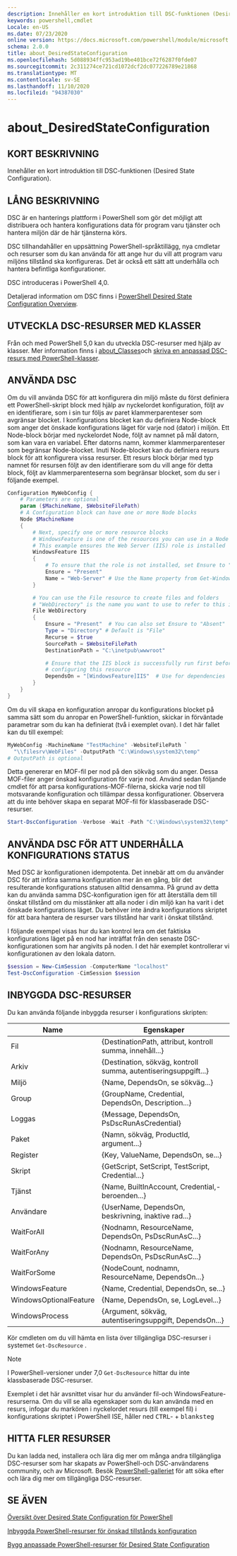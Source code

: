 ```yaml
---
description: Innehåller en kort introduktion till DSC-funktionen (Desired State Configuration).
keywords: powershell,cmdlet
Locale: en-US
ms.date: 07/23/2020
online version: https://docs.microsoft.com/powershell/module/microsoft.powershell.core/about/about_desiredstateconfiguration?view=powershell-5.1&WT.mc_id=ps-gethelp
schema: 2.0.0
title: about_DesiredStateConfiguration
ms.openlocfilehash: 5d088934ffc953ad19be401bce72f6287f0fde07
ms.sourcegitcommit: 2c311274ce721cd1072dcf2dc077226789e21868
ms.translationtype: MT
ms.contentlocale: sv-SE
ms.lasthandoff: 11/10/2020
ms.locfileid: "94387030"
---
```

# <a name="about_desiredstateconfiguration"></a>about_DesiredStateConfiguration

## <a name="short-description"></a>KORT BESKRIVNING

Innehåller en kort introduktion till DSC-funktionen (Desired State Configuration).

## <a name="long-description"></a>LÅNG BESKRIVNING

DSC är en hanterings plattform i PowerShell som gör det möjligt att distribuera och hantera konfigurations data för program varu tjänster och hantera miljön där de här tjänsterna körs.

DSC tillhandahåller en uppsättning PowerShell-språktillägg, nya cmdletar och resurser som du kan använda för att ange hur du vill att program varu miljöns tillstånd ska konfigureras. Det är också ett sätt att underhålla och hantera befintliga konfigurationer.

DSC introduceras i PowerShell 4,0.

Detaljerad information om DSC finns i [PowerShell Desired State Configuration Overview](/powershell/scripting/dsc/overview/overview).

## <a name="developing-dsc-resources-with-classes"></a>UTVECKLA DSC-RESURSER MED KLASSER

Från och med PowerShell 5,0 kan du utveckla DSC-resurser med hjälp av klasser.
Mer information finns i [about_Classes](about_Classes.md)och [skriva en anpassad DSC-resurs med PowerShell-klasser](/powershell/scripting/dsc/resources/authoringresourceclass).

## <a name="using-dsc"></a>ANVÄNDA DSC

Om du vill använda DSC för att konfigurera din miljö måste du först definiera ett PowerShell-skript block med hjälp av nyckelordet konfiguration, följt av en identifierare, som i sin tur följs av paret klammerparenteser som avgränsar blocket. I konfigurations blocket kan du definiera Node-block som anger det önskade konfigurations läget för varje nod (dator) i miljön. Ett Node-block börjar med nyckelordet Node, följt av namnet på mål datorn, som kan vara en variabel. Efter datorns namn, kommer klammerparenteser som begränsar Node-blocket. Inuti Node-blocket kan du definiera resurs block för att konfigurera vissa resurser. Ett resurs block börjar med typ namnet för resursen följt av den identifierare som du vill ange för detta block, följt av klammerparenteserna som begränsar blocket, som du ser i följande exempel.

```powershell
Configuration MyWebConfig {
    # Parameters are optional
    param ($MachineName, $WebsiteFilePath)
    # A Configuration block can have one or more Node blocks
    Node $MachineName
    {
        # Next, specify one or more resource blocks
        # WindowsFeature is one of the resources you can use in a Node block
        # This example ensures the Web Server (IIS) role is installed
        WindowsFeature IIS
        {
            # To ensure that the role is not installed, set Ensure to "Absent"
            Ensure = "Present"
            Name = "Web-Server" # Use the Name property from Get-WindowsFeature
        }

        # You can use the File resource to create files and folders
        # "WebDirectory" is the name you want to use to refer to this instance
        File WebDirectory
        {
            Ensure = "Present"  # You can also set Ensure to "Absent"
            Type = "Directory" # Default is "File"
            Recurse = $true
            SourcePath = $WebsiteFilePath
            DestinationPath = "C:\inetpub\wwwroot"

            # Ensure that the IIS block is successfully run first before
            # configuring this resource
            DependsOn = "[WindowsFeature]IIS"  # Use for dependencies
        }
    }
}
```

Om du vill skapa en konfiguration anropar du konfigurations blocket på samma sätt som du anropar en PowerShell-funktion, skickar in förväntade parametrar som du kan ha definierat (två i exemplet ovan). I det här fallet kan du till exempel:

```powershell
MyWebConfig -MachineName "TestMachine" -WebsiteFilePath `
  "\\filesrv\WebFiles" -OutputPath "C:\Windows\system32\temp"
# OutputPath is optional
```

Detta genererar en MOF-fil per nod på den sökväg som du anger. Dessa MOF-filer anger önskad konfiguration för varje nod. Använd sedan följande cmdlet för att parsa konfigurations-MOF-filerna, skicka varje nod till motsvarande konfiguration och tillämpar dessa konfigurationer. Observera att du inte behöver skapa en separat MOF-fil för klassbaserade DSC-resurser.

```powershell
Start-DscConfiguration -Verbose -Wait -Path "C:\Windows\system32\temp"
```

## <a name="using-dsc-to-maintain-configuration-state"></a>ANVÄNDA DSC FÖR ATT UNDERHÅLLA KONFIGURATIONS STATUS

Med DSC är konfigurationen idempotenta. Det innebär att om du använder DSC för att införa samma konfiguration mer än en gång, blir det resulterande konfigurations statusen alltid densamma. På grund av detta kan du använda samma DSC-konfiguration igen för att återställa dem till önskat tillstånd om du misstänker att alla noder i din miljö kan ha varit i det önskade konfigurations läget. Du behöver inte ändra konfigurations skriptet för att bara hantera de resurser vars tillstånd har varit i önskat tillstånd.

I följande exempel visas hur du kan kontrol lera om det faktiska konfigurations läget på en nod har inträffat från den senaste DSC-konfigurationen som har angivits på noden. I det här exemplet kontrollerar vi konfigurationen av den lokala datorn.

```powershell
$session = New-CimSession -ComputerName "localhost"
Test-DscConfiguration -CimSession $session
```

## <a name="built-in-dsc-resources"></a>INBYGGDA DSC-RESURSER

Du kan använda följande inbyggda resurser i konfigurations skripten:

|Name                  |Egenskaper                                         |
|----------------------|---------------------------------------------------|
|Fil                  |{DestinationPath, attribut, kontroll summa, innehåll...}|
|Arkiv               |{Destination, sökväg, kontroll summa, autentiseringsuppgift...}       |
|Miljö           |{Name, DependsOn, se sökväg...}                 |
|Group                 |{GroupName, Credential, DependsOn, Description...} |
|Loggas                   |{Message, DependsOn, PsDscRunAsCredential}         |
|Paket               |{Namn, sökväg, ProductId, argument...}              |
|Register              |{Key, ValueName, DependsOn, se...}             |
|Skript                |{GetScript, SetScript, TestScript, Credential...}  |
|Tjänst               |{Name, BuiltInAccount, Credential,-beroenden...}|
|Användare                  |{UserName, DependsOn, beskrivning, inaktive rad...}    |
|WaitForAll            |{Nodnamn, ResourceName, DependsOn, PsDscRunAsC...}|
|WaitForAny            |{Nodnamn, ResourceName, DependsOn, PsDscRunAsC...}|
|WaitForSome           |{NodeCount, nodnamn, ResourceName, DependsOn...}  |
|WindowsFeature        |{Name, Credential, DependsOn, se...}           |
|WindowsOptionalFeature|{Name, DependsOn, se, LogLevel...}             |
|WindowsProcess        |{Argument, sökväg, autentiseringsuppgift, DependsOn...}        |

Kör cmdleten om du vill hämta en lista över tillgängliga DSC-resurser i systemet `Get-DscResource` .

> [!NOTE]
> I PowerShell-versioner under 7,0 `Get-DscResource` hittar du inte klassbaserade DSC-resurser.

Exemplet i det här avsnittet visar hur du använder fil-och WindowsFeature-resurserna. Om du vill se alla egenskaper som du kan använda med en resurs, infogar du markören i nyckelordet resurs (till exempel fil) i konfigurations skriptet i PowerShell ISE, håller ned <kbd>CTRL</kbd>- + <kbd>blanksteg</kbd>

## <a name="find-more-resources"></a>HITTA FLER RESURSER

Du kan ladda ned, installera och lära dig mer om många andra tillgängliga DSC-resurser som har skapats av PowerShell-och DSC-användarens community, och av Microsoft. Besök [PowerShell-galleriet](https://www.powershellgallery.com/) för att söka efter och lära dig mer om tillgängliga DSC-resurser.

## <a name="see-also"></a>SE ÄVEN

[Översikt över Desired State Configuration för PowerShell](/powershell/scripting/dsc/overview/overview)

[Inbyggda PowerShell-resurser för önskad tillstånds konfiguration](/powershell/scripting/dsc/resources/resources)

[Bygg anpassade PowerShell-resurser för Desired State Configuration](/powershell/scripting/dsc/resources/authoringResource)
